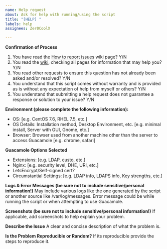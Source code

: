```yaml
---
name: Help request
about: Ask for help with running/using the script
title: "[HELP] "
labels: help
assignees: Zer0CoolX

---
```


**Confirmation of Process**
1. You have read the [How to report issues](https://github.com/Zer0CoolX/guacamole-install-rhel/wiki/How-to-Report-Issues-(Bugs,-Feature-Request-and-Help)) wiki page? Y/N
2. You read the [wiki](https://github.com/Zer0CoolX/guacamole-install-rhel/wiki), checking all pages for information that may help you? Y/N
3. You read other requests to ensure this question has not already been asked and/or resolved? Y/N
4. You understand that this script comes without warranty and is provided as is without any expectation of help from myself or others? Y/N
5. You understand that submitting a help request does not guarantee a response or solution to your issue? Y/N

**Environment (please complete the following information):**

 - OS: [e.g. CentOS 7.6, RHEL 7.5, etc.]
 - OS Details: Installation method, Desktop Environment, etc. [e.g. minimal install, Server with GUI, Gnome, etc.]
 - Browser: Browser used from another machine other than the server to access Guacamole [e.g. chrome, safari]

**Guacamole Options Selected**

 - Extensions: [e.g. LDAP, custo, etc.]
 - Nginx: [e.g. security level, DHE, URI, etc.]
 - LetsEncrypt/Self-signed cert?
 - Circumstantial Settings: [e.g. LDAP info, LDAPS info, Key strengths, etc.]

**Logs & Error Messages (be sure not to include sensitive/personal information!)**
May include various logs like the one generated by the script or another source like /var/log/messages. Error message could be while running the script or when attempting to use Guacamole.

**Screenshots (be sure not to include sensitive/personal information!)**
If applicable, add screenshots to help explain your problem.

**Describe the Issue**
A clear and concise description of what the problem is.

**Is the Problem Reproducible or Random?**
If its reproducible provide the steps to reproduce it.
